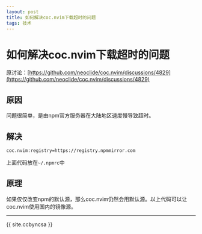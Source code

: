 ```yaml
---
layout: post
title: 如何解决coc.nvim下载超时的问题
tags: 技术
---
```


# 如何解决coc.nvim下载超时的问题

原讨论：[https://github.com/neoclide/coc.nvim/discussions/4829](https://github.com/neoclide/coc.nvim/discussions/4829)

## 原因

问题很简单，是由npm官方服务器在大陆地区速度慢导致超时。

## 解决

```
coc.nvim:registry=https://registry.npmmirror.com
```

上面代码放在`~/.npmrc`中

## 原理

如果仅仅改变npm的默认源，那么coc.nvim仍然会用默认源。以上代码可以让coc.nvim使用国内的镜像源。

----------

{{ site.ccbyncsa }}

